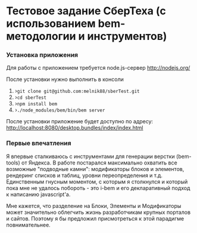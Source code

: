 # Тестовое задание СберТеха (с использованием bem-методологии и инструментов)

### Установка приложения

Для работы с приложением требуется node.js-сервер
http://nodejs.org/

После установки нужно выполнить в консоли
    
1. ›`git clone git@github.com:melnik88/sberTest.git`
2. ›`cd sberTest`
3. ›`npm install bem`
4. ›`./node_modules/bem/bin/bem server`

После установки приложение будет доступно по адресу: 
[http://localhost:8080/desktop.bundles/index/index.html](http://localhost:8080/desktop.bundles/index/index.html)

### Первые впечатления

Я впервые сталкиваюсь с инструментами для генерации верстки (bem-tools) от Яндекса. В работе постарался максимально охватить все возможные "подводные камни": модификаторы блоков и элементов, рендеринг списков и таблиц, уровни переопределения и т.д. Единственным гнусным моментом, с которым я столкнулся и который пока мне не удалось побороть - это i-bem и его декларативный подход к написанию javascript'а.

Мне кажется, что разделение на Блоки, Элементы и Модификаторы может значительно облегчить жизнь разработчикам крупных порталов и сайтов.
Поэтому я бы предложил присмотреться к этой парадигме повнимательнее.
